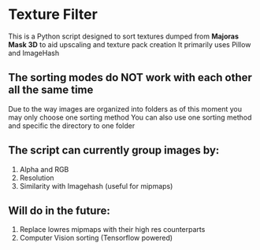 # Texture Filter
This is a Python script designed to sort textures dumped from **Majoras Mask 3D** to aid upscaling and texture pack creation
It primarily uses Pillow and ImageHash
## The sorting modes do NOT work with each other all the same time
Due to the way images are organized into folders as of this moment you may only choose one sorting method
You can also use one sorting method and specific the directory to one folder

## The script can currently group images by:
1. Alpha and RGB
2. Resolution
3. Similarity with Imagehash (useful for mipmaps)

## Will do in the future:
1. Replace lowres mipmaps with their high res counterparts
2. Computer Vision sorting (Tensorflow powered)
